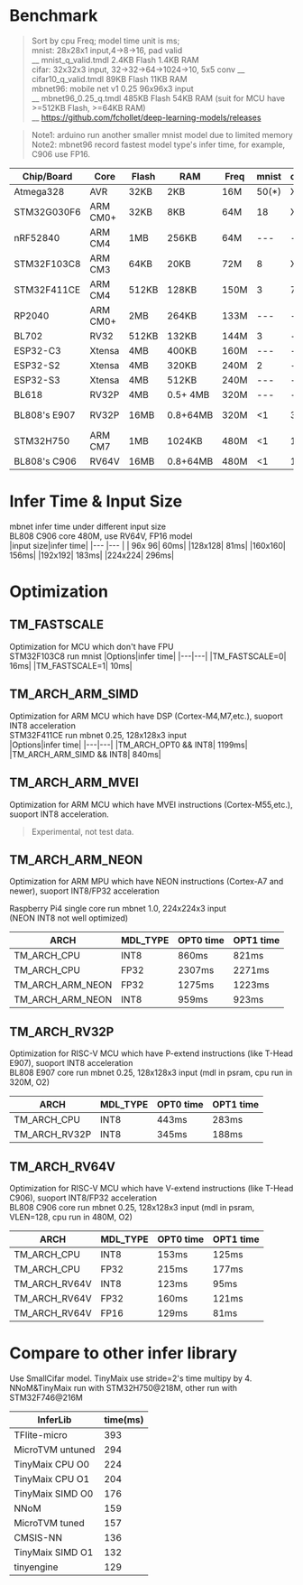 # Benchmark
> Sort by cpu Freq; model time unit is ms;  
> mnist: 28x28x1 input,4->8->16, pad valid  
> __ mnist_q_valid.tmdl   2.4KB Flash 1.4KB RAM  
> cifar: 32x32x3 input, 32->32->64->1024->10, 5x5 conv
> __ cifar10_q_valid.tmdl 89KB Flash 11KB RAM  
> mbnet96: mobile net v1 0.25 96x96x3 input  
> __ mbnet96_0.25_q.tmdl 485KB Flash 54KB RAM  (suit for MCU have >=512KB Flash, >=64KB RAM)  
> __ https://github.com/fchollet/deep-learning-models/releases  
 

> Note1: arduino run another smaller mnist model due to limited memory  
> Note2: mbnet96 record fastest model type's infer time, for example, C906 use FP16.

|Chip/Board  |Core    |Flash|RAM     |Freq |mnist|cifar|mbnet96|Note|
|---         |---     |---  |---     |---  |---  |---  |---    |---|
|Atmega328   |AVR     | 32KB|     2KB|  16M|50(*)|XXX  |XXX    ||
|STM32G030F6 |ARM CM0+| 32KB|     8KB|  64M|18   |XXX  |XXX    ||
|nRF52840    |ARM CM4 |  1MB|   256KB|  64M|---  |---  |---    ||
|STM32F103C8 |ARM CM3 | 64KB|    20KB|  72M|8    |XXX  |XXX    ||
|STM32F411CE |ARM CM4 |512KB|   128KB| 150M|3    |76   |420    ||
|RP2040      |ARM CM0+|  2MB|   264KB| 133M|---  |---  |---    ||
|BL702       |RV32    |512KB|   132KB| 144M|3    |---  |---    ||
|ESP32-C3    |Xtensa  |  4MB|   400KB| 160M|---  |---  |---    ||
|ESP32-S2    |Xtensa  |  4MB|   320KB| 240M|2    |---  |---    ||
|ESP32-S3    |Xtensa  |  4MB|   512KB| 240M|---  |---  |---    ||
|BL618       |RV32P   |  4MB|0.5+ 4MB| 320M|---  |---  |---    ||
|BL808's E907|RV32P   | 16MB|0.8+64MB| 320M|<1   |35   |159    |mdl in psram|
|STM32H750   |ARM CM7 |  1MB|  1024KB| 480M|<1   |15   |66     ||
|BL808's C906|RV64V   | 16MB|0.8+64MB| 480M|<1   |10   |60     ||



# Infer Time & Input Size
mbnet infer time under different input size   
BL808 C906 core 480M, use RV64V, FP16 model  
|input size|infer time|
|---    |---   |
| 96x 96|  60ms|
|128x128|  81ms|
|160x160| 156ms|
|192x192| 183ms|
|224x224| 296ms|


# Optimization 
## TM_FASTSCALE
Optimization for MCU which don't have FPU  
STM32F103C8 run mnist
|Options|infer time|
|---|---|
|TM_FASTSCALE=0| 16ms|
|TM_FASTSCALE=1| 10ms|


## TM_ARCH_ARM_SIMD
Optimization for ARM MCU which have DSP (Cortex-M4,M7,etc.), suoport INT8 acceleration  
STM32F411CE run mbnet 0.25, 128x128x3 input  
|Options|infer time|
|---|---|
|TM_ARCH_OPT0 && INT8| 1199ms|
|TM_ARCH_ARM_SIMD && INT8| 840ms|

## TM_ARCH_ARM_MVEI
Optimization for ARM MCU which have MVEI instructions (Cortex-M55,etc.), suoport INT8 acceleration. 

> Experimental, not test data.


## TM_ARCH_ARM_NEON
Optimization for ARM MPU which have NEON instructions (Cortex-A7 and newer), suoport INT8/FP32 acceleration   

Raspberry Pi4 single core run mbnet 1.0, 224x224x3 input   
(NEON INT8 not well optimized)  

|ARCH|MDL_TYPE|OPT0 time|OPT1 time|
|---|---|---|---|
|TM_ARCH_CPU     | INT8| 860ms| 821ms|
|TM_ARCH_CPU     | FP32| 2307ms| 2271ms|
|TM_ARCH_ARM_NEON| FP32| 1275ms|  1223ms|
|TM_ARCH_ARM_NEON| INT8| 959ms|  923ms|

## TM_ARCH_RV32P
Optimization for RISC-V MCU which have P-extend instructions (like T-Head E907), suoport INT8 acceleration  
BL808 E907 core run mbnet 0.25, 128x128x3 input (mdl in psram, cpu run in 320M, O2)    

|ARCH|MDL_TYPE|OPT0 time|OPT1 time|
|---|---|---|---|
|TM_ARCH_CPU  | INT8| 443ms| 283ms|
|TM_ARCH_RV32P| INT8| 345ms| 188ms|

## TM_ARCH_RV64V
Optimization for RISC-V MCU which have V-extend instructions (like T-Head C906), suoport INT8/FP32 acceleration  
BL808 C906 core run mbnet 0.25, 128x128x3 input (mdl in psram, VLEN=128, cpu run in 480M, O2)    

|ARCH|MDL_TYPE|OPT0 time|OPT1 time|
|---|---|---|---|
|TM_ARCH_CPU  | INT8| 153ms| 125ms|
|TM_ARCH_CPU  | FP32| 215ms| 177ms|
|TM_ARCH_RV64V| INT8| 123ms|  95ms|
|TM_ARCH_RV64V| FP32| 160ms| 121ms|
|TM_ARCH_RV64V| FP16| 129ms|  81ms|

# Compare to other infer library
Use SmallCifar model. TinyMaix use stride=2's time multipy by 4.   
NNoM&TinyMaix run with STM32H750@218M, other run with STM32F746@216M   

|InferLib|time(ms)|
|---|---|
|TFlite-micro|393|
|MicroTVM untuned|294|
|TinyMaix CPU O0|224|
|TinyMaix CPU O1|204|
|TinyMaix SIMD O0|176|
|NNoM|159|
|MicroTVM tuned|157|
|CMSIS-NN|136|
|TinyMaix SIMD O1|132|
|tinyengine|129|





